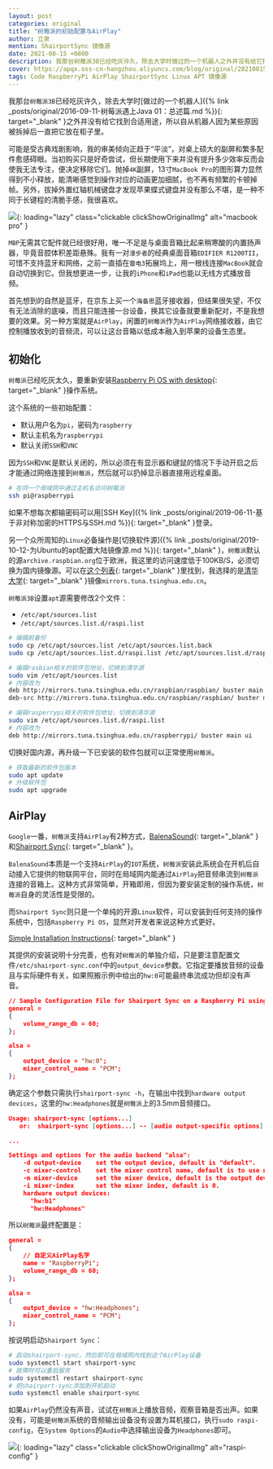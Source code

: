 ```yaml
---
layout: post
categories: original
title: "树莓派的初始配置与AirPlay"
author: 立泉
mention: ShairportSync 镜像源
date: 2021-08-15 +0800
description: 我那台树莓派3B已经吃灰许久，除去大学时做过的一个机器人之外并没有给它找到合适用途，所以自从机器人因为某些原因被拆掉后一直把它放在柜子里。
cover: https://apqx.oss-cn-hangzhou.aliyuncs.com/blog/original/20210815/macbook_thumb.jpg
tags: Code RaspberryPi AirPlay ShairportSync Linux APT 镜像源
---
```


我那台`树莓派3B`已经吃灰许久，除去大学时[做过的一个机器人]({% link _posts/original/2016-09-11-树莓派遇上Java 01：总述篇.md %}){: target="_blank" }之外并没有给它找到合适用途，所以自从机器人因为某些原因被拆掉后一直把它放在柜子里。

可能是受古典戏剧影响，我的审美倾向正趋于“平淡”，对桌上硕大的副屏和繁多配件愈感碍眼。当初购买只是好奇尝试，但长期使用下来并没有提升多少效率反而会使我无法专注，便决定移除它们。抛掉`4K`副屏，13寸`MacBook Pro`的图形算力显然得到不小释放，能清晰感觉到操作对应的动画更加细腻，也不再有频繁的卡顿掉帧。另外，拔掉外置红轴机械键盘才发现苹果蝶式键盘并没有那么不堪，是一种不同于长键程的清脆手感，我很喜欢。

![](https://apqx.oss-cn-hangzhou.aliyuncs.com/blog/original/20210815/macbook_thumb.jpg){: loading="lazy" class="clickable clickShowOriginalImg" alt="macbook pro" }

`MBP`无需其它配件就已经很好用，唯一不足是与桌面音箱比起来稍寒酸的内置扬声器，毕竟音腔体积差距悬殊。我有一对`漫步者`的经典桌面音箱`EDIFIER R1200TII`，可惜不支持蓝牙和网络，之前一直插在`雷电3`拓展坞上，用一根线连接`MacBook`就会自动切换到它。但我想更进一步，让我的`iPhone`和`iPad`也能以无线方式播放音频。

首先想到的自然是蓝牙，在京东上买一个`海备思`蓝牙接收器，但结果很失望，不仅有无法消除的底噪，而且只能连接一台设备，换其它设备就要重新配对，不是我想要的效果。另一种方案就是`AirPlay`，闲置的`树莓派`作为`AirPlay`网络接收器，由它控制播放收到的音频流，可以让这台音箱以低成本融入到苹果的设备生态里。

## 初始化

`树莓派`已经吃灰太久，要重新安装[Raspberry Pi OS with desktop](https://www.raspberrypi.org/software/operating-systems/#raspberry-pi-os-32-bit){: target="_blank" }操作系统。

这个系统的一些初始配置：

* 默认用户名为`pi`，密码为`raspberry`
* 默认主机名为`raspberrypi`
* 默认关闭`SSH`和`VNC`

因为`SSH`和`VNC`是默认关闭的，所以必须在有显示器和键鼠的情况下手动开启之后才能通过网络连接到`树莓派`，然后就可以扔掉显示器直接用远程桌面。

```sh
# 在同一个局域网中通过主机名访问树莓派
ssh pi@raspberrypi
```

如果不想每次都输密码可以用[SSH Key]({% link _posts/original/2019-06-11-基于非对称加密的HTTPS与SSH.md %}){: target="_blank" }登录。

另一个众所周知的`Linux`必备操作是[切换软件源]({% link _posts/original/2019-10-12-为Ubuntu的apt配置大陆镜像源.md %}){: target="_blank" }，`树莓派`默认的源`archive.raspbian.org`位于欧洲，我这里的访问速度低于100KB/S，必须切换为国内镜像源。可以在[这个列表](https://www.raspbian.org/RaspbianMirrors){: target="_blank" }里找到，我选择的是[清华大学](https://mirrors.tuna.tsinghua.edu.cn){: target="_blank" }镜像`mirrors.tuna.tsinghua.edu.cn`。

`树莓派3B`设置`apt`源需要修改2个文件：

* `/etc/apt/sources.list`
* `/etc/apt/sources.list.d/raspi.list`

```sh
# 编辑前备份
sudo cp /etc/apt/sources.list /etc/apt/sources.list.back
sudo cp /etc/apt/sources.list.d/raspi.list /etc/apt/sources.list.d/raspi.list.back

# 编辑rasbian相关的软件包地址，切换到清华源
sudo vim /etc/apt/sources.list
# 内容改为
deb http://mirrors.tuna.tsinghua.edu.cn/raspbian/raspbian/ buster main non-free contrib rpi
deb-src http://mirrors.tuna.tsinghua.edu.cn/raspbian/raspbian/ buster main non-free contrib rpi

# 编辑rasperrypi相关的软件包地址，切换到清华源
sudo vim /etc/apt/sources.list.d/raspi.list
# 内容改为
deb http://mirrors.tuna.tsinghua.edu.cn/raspberrypi/ buster main ui
```

切换好国内源，再升级一下已安装的软件包就可以正常使用`树莓派`。

```sh
# 获取最新的软件包版本
sudo apt update
# 升级软件包
sudo apt upgrade
```

## AirPlay

`Google`一番，`树莓派`支持`AirPlay`有2种方式，[BalenaSound](https://sound.balenalabs.io){: target="_blank" }和[Shairport Sync](https://github.com/mikebrady/shairport-sync){: target="_blank" }。

`BalenaSound`本质是一个支持`AirPlay`的`IOT`系统，`树莓派`安装此系统会在开机后自动接入它提供的物联网平台，同时在局域网内能通过`AirPlay`把音频串流到`树莓派`连接的音箱上。这种方式非常简单，开箱即用，但因为要安装定制的操作系统，`树莓派`自身的灵活性是受限的。

而`Shairport Sync`则只是一个单纯的开源`Linux`软件，可以安装到任何支持的操作系统中，包括`Raspberry Pi OS`，显然对开发者来说这种方式更好。

[Simple Installation Instructions](https://github.com/mikebrady/shairport-sync/blob/master/INSTALL.md){: target="_blank" }

其提供的安装说明十分完善，也有对`树莓派`的单独介绍，只是要注意配置文件`/etc/shairport-sync.conf`中的`output_device`参数。它指定要播放音频的设备且与实际硬件有关，如果照搬示例中给出的`hw:0`可能最终串流成功但却没有声音。

```json
// Sample Configuration File for Shairport Sync on a Raspberry Pi using the built-in audio DAC
general =
{
    volume_range_db = 60; 
};

alsa =
{
    output_device = "hw:0";
    mixer_control_name = "PCM";
};
```

确定这个参数只需执行`shairport-sync -h`，在输出中找到`hardware output devices`，这里的`hw:Headphones`就是`树莓派`上的3.5mm音频接口。

```json
Usage: shairport-sync [options...]
   or:  shairport-sync [options...] -- [audio output-specific options]

...

Settings and options for the audio backend "alsa":
    -d output-device    set the output device, default is "default".
    -c mixer-control    set the mixer control name, default is to use no mixer.
    -m mixer-device     set the mixer device, default is the output device.
    -i mixer-index      set the mixer index, default is 0.
    hardware output devices:
      "hw:b1"
      "hw:Headphones"
```

所以`树莓派`最终配置是：

```json
general =
{
    // 自定义AirPlay名字
    name = "RaspberryPi";
    volume_range_db = 60; 
};

alsa =
{
    output_device = "hw:Headphones";
    mixer_control_name = "PCM";
};
```

按说明启动`Shairport Sync`：

```sh
# 启动shairport-sync，然后即可在局域网内找到这个AirPlay设备
sudo systemctl start shairport-sync
# 故障时可以重启服务
sudo systemctl restart shairport-sync
# 把shairport-sync添加到开机启动
sudo systemctl enable shairport-sync
```

如果`AirPlay`仍然没有声音，试试在`树莓派`上播放音频，观察音箱是否出声。如果没有，可能是`树莓派`系统的音频输出设备没有设置为耳机接口，执行`sudo raspi-config`，在`System Options`的`Audio`中选择输出设备为`Headphones`即可。

![](https://apqx.oss-cn-hangzhou.aliyuncs.com/blog/original/20210815/raspi_config.webp){: loading="lazy" class="clickable clickShowOriginalImg" alt="raspi-config" }


